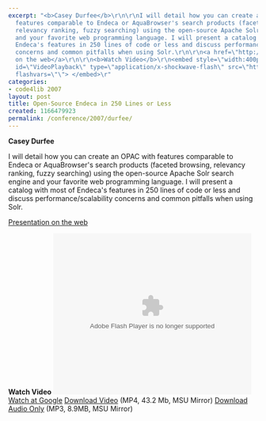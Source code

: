 ```yaml
---
excerpt: "<b>Casey Durfee</b>\r\n\r\nI will detail how you can create an OPAC with
  features comparable to Endeca or AquaBrowser's search products (faceted browsing,
  relevancy ranking, fuzzy searching) using the open-source Apache Solr search engine
  and your favorite web programming language. I will present a catalog with most of
  Endeca's features in 250 lines of code or less and discuss performance/scalability
  concerns and common pitfalls when using Solr.\r\n\r\n<a href=\"http://extranet.spl.org/talks/open%5Fsource%5Fendeca/\">Presentation
  on the web</a>\r\n\r\n<b>Watch Video</b>\r\n<embed style=\"width:400px; height:326px;\"
  id=\"VideoPlayback\" type=\"application/x-shockwave-flash\" src=\"http://video.google.com/googleplayer.swf?docId=5935831167274450305&hl=en\"
  flashvars=\"\"> </embed>\r"
categories:
- code4lib 2007
layout: post
title: Open-Source Endeca in 250 Lines or Less
created: 1166479923
permalink: /conference/2007/durfee/
---
```

<b>Casey Durfee</b>

I will detail how you can create an OPAC with features comparable to Endeca or AquaBrowser's search products (faceted browsing, relevancy ranking, fuzzy searching) using the open-source Apache Solr search engine and your favorite web programming language. I will present a catalog with most of Endeca's features in 250 lines of code or less and discuss performance/scalability concerns and common pitfalls when using Solr.

<a href="http://extranet.spl.org/talks/open%5Fsource%5Fendeca/">Presentation on the web</a>

<b>Watch Video</b>
<embed style="width:400px; height:326px;" id="VideoPlayback" type="application/x-shockwave-flash" src="http://video.google.com/googleplayer.swf?docId=5935831167274450305&hl=en" flashvars=""> </embed>
<a href="http://video.google.com/videoplay?docid=5935831167274450305&hl=en">Watch at Google</a>
<a href="http://streaming.msu.edu/storemedia/download/ebyryan/code4lib07/d3/code4lib07_opensource_endeca_durfee.mp4">Download Video</a> (MP4, 43.2 Mb, MSU Mirror)
<a href="http://streaming.msu.edu/storemedia/download/ebyryan/c4l07audio/d3/code4lib07_opensource_endeca_durfee.mp3">Download Audio Only</a> (MP3, 8.9MB, MSU Mirror)
